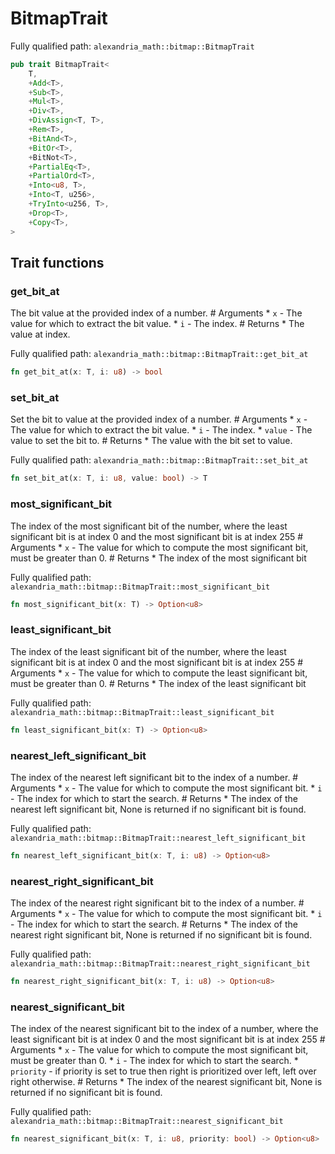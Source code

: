 # BitmapTrait

Fully qualified path: `alexandria_math::bitmap::BitmapTrait`

```rust
pub trait BitmapTrait<
    T,
    +Add<T>,
    +Sub<T>,
    +Mul<T>,
    +Div<T>,
    +DivAssign<T, T>,
    +Rem<T>,
    +BitAnd<T>,
    +BitOr<T>,
    +BitNot<T>,
    +PartialEq<T>,
    +PartialOrd<T>,
    +Into<u8, T>,
    +Into<T, u256>,
    +TryInto<u256, T>,
    +Drop<T>,
    +Copy<T>,
>
```

## Trait functions

### get_bit_at

The bit value at the provided index of a number. # Arguments * `x` - The value for which to extract the bit value. * `i` - The index. # Returns * The value at index.

Fully qualified path: `alexandria_math::bitmap::BitmapTrait::get_bit_at`

```rust
fn get_bit_at(x: T, i: u8) -> bool
```


### set_bit_at

Set the bit to value at the provided index of a number. # Arguments * `x` - The value for which to extract the bit value. * `i` - The index. * `value` - The value to set the bit to. # Returns * The value with the bit set to value.

Fully qualified path: `alexandria_math::bitmap::BitmapTrait::set_bit_at`

```rust
fn set_bit_at(x: T, i: u8, value: bool) -> T
```


### most_significant_bit

The index of the most significant bit of the number, where the least significant bit is at index 0 and the most significant bit is at index 255 # Arguments * `x` - The value for which to compute the most significant bit, must be greater than 0. # Returns * The index of the most significant bit

Fully qualified path: `alexandria_math::bitmap::BitmapTrait::most_significant_bit`

```rust
fn most_significant_bit(x: T) -> Option<u8>
```


### least_significant_bit

The index of the least significant bit of the number, where the least significant bit is at index 0 and the most significant bit is at index 255 # Arguments * `x` - The value for which to compute the least significant bit, must be greater than 0. # Returns * The index of the least significant bit

Fully qualified path: `alexandria_math::bitmap::BitmapTrait::least_significant_bit`

```rust
fn least_significant_bit(x: T) -> Option<u8>
```


### nearest_left_significant_bit

The index of the nearest left significant bit to the index of a number. # Arguments * `x` - The value for which to compute the most significant bit. * `i` - The index for which to start the search. # Returns * The index of the nearest left significant bit, None is returned if no significant bit is found.

Fully qualified path: `alexandria_math::bitmap::BitmapTrait::nearest_left_significant_bit`

```rust
fn nearest_left_significant_bit(x: T, i: u8) -> Option<u8>
```


### nearest_right_significant_bit

The index of the nearest right significant bit to the index of a number. # Arguments * `x` - The value for which to compute the most significant bit. * `i` - The index for which to start the search. # Returns * The index of the nearest right significant bit, None is returned if no significant bit is found.

Fully qualified path: `alexandria_math::bitmap::BitmapTrait::nearest_right_significant_bit`

```rust
fn nearest_right_significant_bit(x: T, i: u8) -> Option<u8>
```


### nearest_significant_bit

The index of the nearest significant bit to the index of a number, where the least significant bit is at index 0 and the most significant bit is at index 255 # Arguments * `x` - The value for which to compute the most significant bit, must be greater than 0. * `i` - The index for which to start the search. * `priority` - if priority is set to true then right is prioritized over left, left over right otherwise. # Returns * The index of the nearest significant bit, None is returned if no significant bit is found.

Fully qualified path: `alexandria_math::bitmap::BitmapTrait::nearest_significant_bit`

```rust
fn nearest_significant_bit(x: T, i: u8, priority: bool) -> Option<u8>
```



